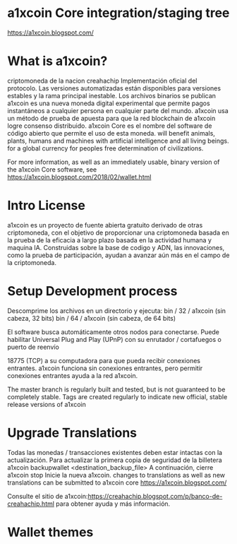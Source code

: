 # a1xcoin  Core integration/staging tree

https://a1xcoin.blogspot.com/

# What is a1xcoin?
criptomoneda de la nacion creahachip
Implementación oficial  del
  protocolo.
  Las versiones automatizadas están disponibles para versiones estables y la rama principal inestable. Los archivos binarios se publican 
     a1xcoin es una nueva moneda digital experimental que permite pagos instantáneos a cualquier persona en cualquier parte del mundo. a1xcoin usa un método de prueba de apuesta para que la red blockchain de a1xcoin logre consenso distribuido. a1xcoin Core es el nombre del software de código abierto que permite el uso de esta moneda. will benefit animals, plants, humans and machines with artificial intelligence and all living beings.   for a global currency for peoples free determination of civilizations.
     
   For more information, as well as an immediately usable, binary version of the a1xcoin Core software, see 
   https://a1xcoin.blogspot.com/2018/02/wallet.html
                                              
# Intro  License

a1xcoin es un proyecto de fuente abierta gratuito derivado de otras criptomoneda, con el objetivo de proporcionar una criptomoneda basada en la prueba de la eficacia a largo plazo basada en la actividad humana y maquina IA. Construidas sobre la base de codigo y ADN, las innovaciones, como la prueba de participación, ayudan a avanzar aún más en el campo de la criptomoneda.

# Setup   Development process
Descomprime los archivos en un directorio y ejecuta: bin / 32 / a1xcoin (sin cabeza, 32 bits) bin / 64 /  a1xcoin (sin cabeza, de 64 bits)

El software busca automáticamente otros nodos para conectarse. Puede habilitar Universal Plug and Play (UPnP) con su enrutador / cortafuegos o puerto de reenvío

18775 (TCP) a su computadora para que pueda recibir conexiones entrantes.  a1xcoin funciona sin conexiones entrantes, pero permitir conexiones entrantes ayuda a la red  a1xcoin.

The master branch is regularly built and tested, but is not guaranteed to be completely stable. Tags are created regularly to indicate new official, stable release versions of a1xcoin

# Upgrade Translations

Todas las monedas / transacciones existentes deben estar intactas con la actualización. Para actualizar la primera copia de seguridad de la billetera a1xcoin  backupwallet <destination_backup_file> A continuación, cierre a1xcoin stop Inicie la nueva a1xcoin.
changes to translations as well as new translations can be submitted to a1xcoin core  https://a1xcoin.blogspot.com/


Consulte el sitio de a1xcoin:https://creahachip.blogspot.com/p/banco-de-creahachip.html para obtener ayuda y más información.

# Wallet themes  
